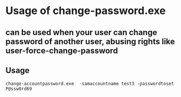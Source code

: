 # Usage of change-password.exe

## can be used when your user can change password of another user, abusing rights like user-force-change-password

## Usage

`change-accountpassword.exe  -samaccountname test3 -passwordtoset P@ssw0rd69`
